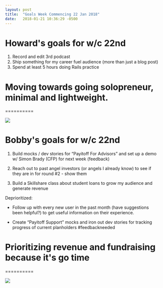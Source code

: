 ```yaml
---
layout: post
title:  "Goals Week Commencing 22 Jan 2018"
date:   2018-01-21 10:36:29 -0500
---
```


# Howard's goals for w/c 22nd #

1. Record and edit 3rd podcast
2. Ship something for my career fuel audience (more than just a blog post)
3. Spend at least 5 hours doing Rails practice


# Moving towards going solopreneur, minimal and lightweight.
==========

![](https://media.giphy.com/media/7nFmRxSw6AmyI/giphy.gif)


# Bobby's goals for w/c 22nd #

1. Build mocks / dev stories for “Payitoff For Advisors” and set up a demo w/ Simon Brady (CFP) for next week (feedback)

1. Reach out to past angel investors (or angels I already know) to see if they are in for round #2 - show them 

1. Build a Skillshare class about student loans to grow my audience and generate revenue

Deprioritized:

- Follow up with every new user in the past month (have suggestions been helpful?) to get useful information on their experience.

- Create “Payitoff Support” mocks and iron out dev stories for tracking progress of current planholders #feedbackneeded


# Prioritizing revenue and fundraising because it's go time
==========

![](https://media3.giphy.com/media/yaR8Dux1s0fAI/giphy.gif)
